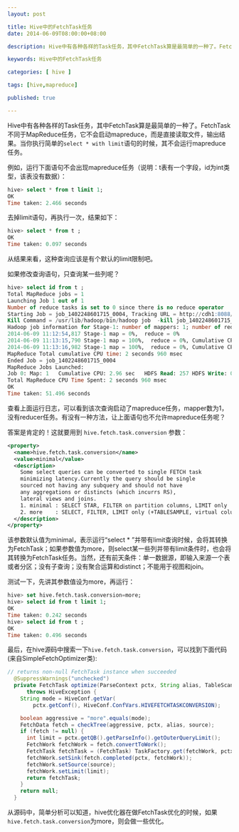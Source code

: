```yaml
---
layout: post

title: Hive中的FetchTask任务
date: 2014-06-09T08:00:00+08:00

description: Hive中有各种各样的Task任务，其中FetchTask算是最简单的一种了。FetchTask不同于MapReduce任务，它不会启动mapreduce，而是直接读取文件，输出结果。当你执行简单的`select * with limit`语句的时候，其不会运行mapreduce任务。

keywords: Hive中的FetchTask任务

categories: [ hive ]

tags: [hive,mapreduce]

published: true

---
```


Hive中有各种各样的Task任务，其中FetchTask算是最简单的一种了。FetchTask不同于MapReduce任务，它不会启动mapreduce，而是直接读取文件，输出结果。当你执行简单的`select * with limit`语句的时候，其不会运行mapreduce任务。

例如，运行下面语句不会出现mapreduce任务（说明：t表有一个字段，id为int类型，该表没有数据）：

~~~sql
hive> select * from t limit 1;            
OK
Time taken: 2.466 seconds
~~~

去掉limit语句，再执行一次，结果如下：

~~~sql
hive> select * from t ;       
OK
Time taken: 0.097 seconds
~~~

从结果来看，这种查询应该是有个默认的limit限制吧。

如果修改查询语句，只查询某一些列呢？

~~~sql
hive> select id from t ;                 
Total MapReduce jobs = 1
Launching Job 1 out of 1
Number of reduce tasks is set to 0 since there is no reduce operator
Starting Job = job_1402248601715_0004, Tracking URL = http://cdh1:8088/proxy/application_1402248601715_0004/
Kill Command = /usr/lib/hadoop/bin/hadoop job  -kill job_1402248601715_0004
Hadoop job information for Stage-1: number of mappers: 1; number of reducers: 0
2014-06-09 11:12:54,817 Stage-1 map = 0%,  reduce = 0%
2014-06-09 11:13:15,790 Stage-1 map = 100%,  reduce = 0%, Cumulative CPU 2.96 sec
2014-06-09 11:13:16,982 Stage-1 map = 100%,  reduce = 0%, Cumulative CPU 2.96 sec
MapReduce Total cumulative CPU time: 2 seconds 960 msec
Ended Job = job_1402248601715_0004
MapReduce Jobs Launched: 
Job 0: Map: 1   Cumulative CPU: 2.96 sec   HDFS Read: 257 HDFS Write: 0 SUCCESS
Total MapReduce CPU Time Spent: 2 seconds 960 msec
OK
Time taken: 51.496 seconds
~~~

查看上面运行日志，可以看到该次查询启动了mapreduce任务，mapper数为1，没有reducer任务。有没有一种方法，让上面语句也不允许mapreduce任务呢？

答案是肯定的！这就要用到 `hive.fetch.task.conversion` 参数：

~~~xml
<property>
  <name>hive.fetch.task.conversion</name>
  <value>minimal</value>
  <description>
    Some select queries can be converted to single FETCH task 
    minimizing latency.Currently the query should be single 
    sourced not having any subquery and should not have
    any aggregations or distincts (which incurrs RS), 
    lateral views and joins.
    1. minimal : SELECT STAR, FILTER on partition columns, LIMIT only
    2. more    : SELECT, FILTER, LIMIT only (+TABLESAMPLE, virtual columns)
  </description>
</property>
~~~

该参数默认值为minimal，表示运行“select * ”并带有limit查询时候，会将其转换为FetchTask；如果参数值为more，则select某一些列并带有limit条件时，也会将其转换为FetchTask任务。当然，还有前天条件：单一数据源，即输入来源一个表或者分区；没有子查询；没有聚合运算和distinct；不能用于视图和join。

测试一下，先讲其参数值设为more，再运行：

~~~sql
hive> set hive.fetch.task.conversion=more;
hive> select id from t limit 1;           
OK
Time taken: 0.242 seconds
hive> select id from t ;                  
OK
Time taken: 0.496 seconds
~~~

最后，在hive源码中搜索一下`hive.fetch.task.conversion`，可以找到下面代码(来自SimpleFetchOptimizer类):

~~~java
// returns non-null FetchTask instance when succeeded
  @SuppressWarnings("unchecked")
  private FetchTask optimize(ParseContext pctx, String alias, TableScanOperator source)
      throws HiveException {
    String mode = HiveConf.getVar(
        pctx.getConf(), HiveConf.ConfVars.HIVEFETCHTASKCONVERSION);

    boolean aggressive = "more".equals(mode);
    FetchData fetch = checkTree(aggressive, pctx, alias, source);
    if (fetch != null) {
      int limit = pctx.getQB().getParseInfo().getOuterQueryLimit();
      FetchWork fetchWork = fetch.convertToWork();
      FetchTask fetchTask = (FetchTask) TaskFactory.get(fetchWork, pctx.getConf());
      fetchWork.setSink(fetch.completed(pctx, fetchWork));
      fetchWork.setSource(source);
      fetchWork.setLimit(limit);
      return fetchTask;
    }
    return null;
  }
~~~

从源码中，简单分析可以知道，hive优化器在做FetchTask优化的时候，如果`hive.fetch.task.conversion`为more，则会做一些优化。

